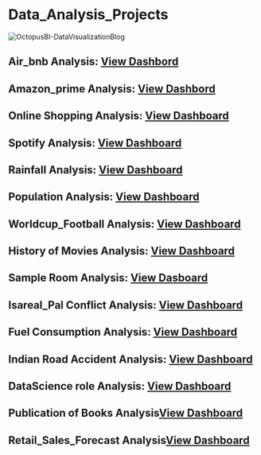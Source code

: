 # Data_Analysis_Projects

![OctopusBI-DataVisualizationBlog](https://github.com/Viswanathan25/Data_Analysis_Projects/assets/131848906/b9480b78-51de-482a-a15d-4f6b0a2b23d8)

## Air_bnb Analysis: [View Dashbord](https://public.tableau.com/app/profile/viswanthan.sankaran/viz/Airbnb_analysis_16966981511870/Dashboard1)
## Amazon_prime Analysis: [View Dashbord](https://public.tableau.com/app/profile/viswanthan.sankaran/viz/Amazonprime_16987394311490/Dashboard1)
## Online Shopping Analysis: [View Dashboard](https://public.tableau.com/app/profile/viswanthan.sankaran/viz/Online_Shopping/Dashboard1)
## Spotify Analysis: [View Dashboard](https://public.tableau.com/app/profile/viswanthan.sankaran/viz/Sptifysample/Dashboard1)
## Rainfall Analysis: [View Dashboard](https://public.tableau.com/app/profile/viswanthan.sankaran/viz/OctoberRainfallAnalysis/Dashboard1)
## Population Analysis: [View Dashboard](https://public.tableau.com/app/profile/viswanthan.sankaran/viz/PopulationAnalysis_16988490433370/Dashboard1)
## Worldcup_Football Analysis: [View Dashboard](https://public.tableau.com/app/profile/viswanthan.sankaran/viz/FootballWorldcup_16988610594330/Dashboard1)
## History of Movies Analysis: [View Dashboard](https://public.tableau.com/app/profile/viswanthan.sankaran/viz/HistoryofMovies_16988964076060/Dashboard1)
## Sample Room Analysis: [View Dasboard](https://public.tableau.com/app/profile/viswanthan.sankaran/viz/SampleRoomsAnalysis/Dashboard1)
## Isareal_Pal Conflict Analysis: [View Dashboard](https://public.tableau.com/app/profile/viswanthan.sankaran/viz/Israel-palconflict/Dashboard1)
## Fuel Consumption Analysis: [View Dashboard](https://public.tableau.com/app/profile/viswanthan.sankaran/viz/FuelConsumption_16989250478350/Dashboard1)
## Indian Road Accident Analysis: [View Dashboard](https://public.tableau.com/app/profile/viswanthan.sankaran/viz/RoadaccidentDetails/Dashboard1)
## DataScience role Analysis: [View Dashboard](https://public.tableau.com/app/profile/viswanthan.sankaran/viz/DevelopmentofDatarelatedjobanalysis/Dashboard1)
## Publication of Books Analysis[View Dashboard](https://public.tableau.com/app/profile/viswanthan.sankaran/viz/PublicationOfBooks/Dashboard1)
## Retail_Sales_Forecast Analysis[View Dashboard](https://public.tableau.com/app/profile/viswanthan.sankaran/viz/Retail_Sales_Forecast/Dashboard1)
